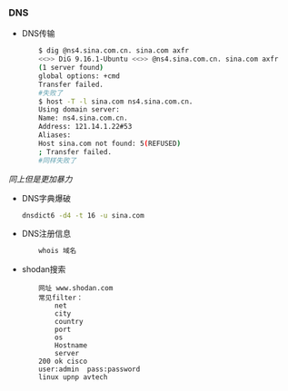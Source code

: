 ### DNS

- DNS传输
    ```bash
        $ dig @ns4.sina.com.cn. sina.com axfr
        <<>> DiG 9.16.1-Ubuntu <<>> @ns4.sina.com.cn. sina.com axfr
        (1 server found)
        global options: +cmd
        Transfer failed.
        #失败了
        $ host -T -l sina.com ns4.sina.com.cn.
        Using domain server:
        Name: ns4.sina.com.cn.
        Address: 121.14.1.22#53
        Aliases: 
        Host sina.com not found: 5(REFUSED)
        ; Transfer failed.
        #同样失败了
    ```

_同上但是更加暴力_

- DNS字典爆破

    ```bash
    dnsdict6 -d4 -t 16 -u sina.com
    ```

- DNS注册信息

    ```bash
        whois 域名
    ```
- shodan搜索
    ```tips
        网址 www.shodan.com
        常见filter：
            net
            city
            country
            port
            os
            Hostname
            server
        200 ok cisco
        user:admin  pass:password
        linux upnp avtech
    ```
 